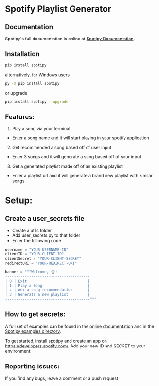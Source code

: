 # Spotify Playlist Generator

## Documentation

Spotipy's full documentation is online at [Spotipy Documentation](http://spotipy.readthedocs.org/).

## Installation

```bash
pip install spotipy
```

alternatively, for Windows users 

```bash
py -m pip install spotipy
```

or upgrade

```bash
pip install spotipy --upgrade
```

## Features:
1. Play a song via your terminal
- Enter a song name and it will start playing in your spotify application
2. Get recommended a song based off of user input
- Enter 3 songs and it will generate a song based off of your input
3. Get a generated playlist made off of an existing playlist
- Enter a playlist url and it will generate a brand new playlist with similar songs

# Setup:
## Create a user_secrets file
- Create a utils folder
- Add user_secrets.py to that folder
- Enter the following code
```py
username = "YOUR-USERNAME-ID"
clientID = "YOUR-CLIENT-ID"
clientSecret = "YOUR-CLIENT-SECRET"
redirectURI = "YOUR-REDIRECT-URI" 

banner = """Welcome, {}!
---------------------------------------
| 0 | Exit                            |
| 1 | Play a Song                     |
| 2 | Get a song recommendation       |
| 3 | Generate a new playlist         |
---------------------------------------"""
```
## How to get secrets:
A full set of examples can be found in the [online documentation](http://spotipy.readthedocs.org/) and in the [Spotipy examples directory](https://github.com/plamere/spotipy/tree/master/examples).

To get started, install spotipy and create an app on https://developers.spotify.com/.
Add your new ID and SECRET to your environment:

## Reporting issues:
If you find any bugs, leave a comment or a push request

